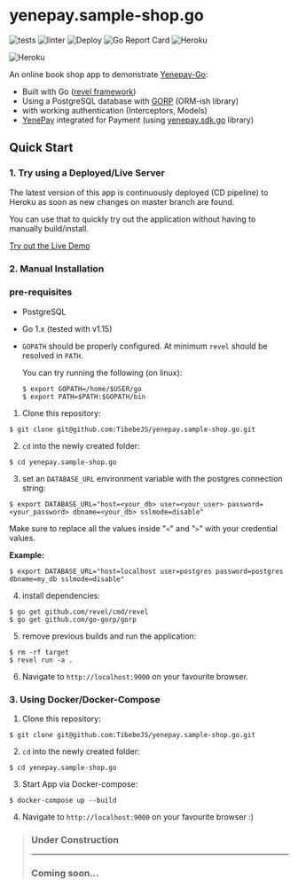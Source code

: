 # yenepay.sample-shop.go
![tests](https://github.com/TibebeJS/yenepay.sample-shop.go/workflows/tests/badge.svg)
![linter](https://github.com/TibebeJS/yenepay.sample-shop.go/workflows/linter/badge.svg)
![Deploy](https://github.com/TibebeJS/yenepay.sample-shop.go/workflows/Deploy/badge.svg)
![Go Report Card](https://goreportcard.com/badge/github.com/tibebejs/yenepay.sample-shop.go)
![Heroku](https://heroku-badge.herokuapp.com/?app=yenepay-go-bookshop)

![Heroku](https://heroku-badge.herokuapp.com/?app=yenepay-go-bookshop)

An online book shop app to demonstrate [Yenepay-Go](https://github.com/TibebeJS/yenepay.sdk.go):
- Built with Go ([revel framework](https://github.com/revel/revel))
- Using a PostgreSQL database with [GORP](https://github.com/go-gorp/gorp) (ORM-ish library)
- with working authentication (Interceptors, Models)
- [YenePay](https://www.yenepay.com/) integrated for Payment (using [yenepay.sdk.go](https://github.com/TibebeJS/yenepay.sdk.go) library)

## Quick Start #
### 1. Try using a Deployed/Live Server #
The latest version of this app is continuously deployed (CD pipeline) to Heroku as soon as new changes on master branch are found.

You can use that to quickly try out the application without having to manually build/install.

[Try out the Live Demo](https://yenepay-go-bookshop.herokuapp.com/)

### 2. Manual Installation #
### pre-requisites
 - PostgreSQL
 - Go 1.x (tested with v1.15)
 - `GOPATH` should be properly configured. At minimum `revel` should be resolved in `PATH`.

    You can try running the following (on linux):
    ```
    $ export GOPATH=/home/$USER/go
    $ export PATH=$PATH:$GOPATH/bin
    ```

1. Clone this repository: 
```
$ git clone git@github.com:TibebeJS/yenepay.sample-shop.go.git
```
2. `cd` into the newly created folder:
```
$ cd yenepay.sample-shop.go
```
3. set an `DATABASE_URL` environment variable with the postgres connection string:
```
$ export DATABASE_URL="host=<your_db> user=<your_user> password=<your_password> dbname=<your_db> sslmode=disable"
```
Make sure to replace all the values inside "`<`" and "`>`" with your credential values.

**Example:**
```
$ export DATABASE_URL="host=localhost user=postgres password=postgres dbname=my_db sslmode=disable"
```

4. install dependencies:
```
$ go get github.com/revel/cmd/revel
$ go get github.com/go-gorp/gorp
```
5. remove previous builds and run the application:
```
$ rm -rf target
$ revel run -a .
```
6. Navigate to `http://localhost:9000` on your favourite browser.

### 3. Using Docker/Docker-Compose #

1. Clone this repository:
```
$ git clone git@github.com:TibebeJS/yenepay.sample-shop.go.git
```
2. `cd` into the newly created folder:
```
$ cd yenepay.sample-shop.go
```
3. Start App via Docker-compose:
```
$ docker-compose up --build
```
4. Navigate to `http://localhost:9000` on your favourite browser :)


> ### Under Construction #
> ---
> ### Coming soon...
